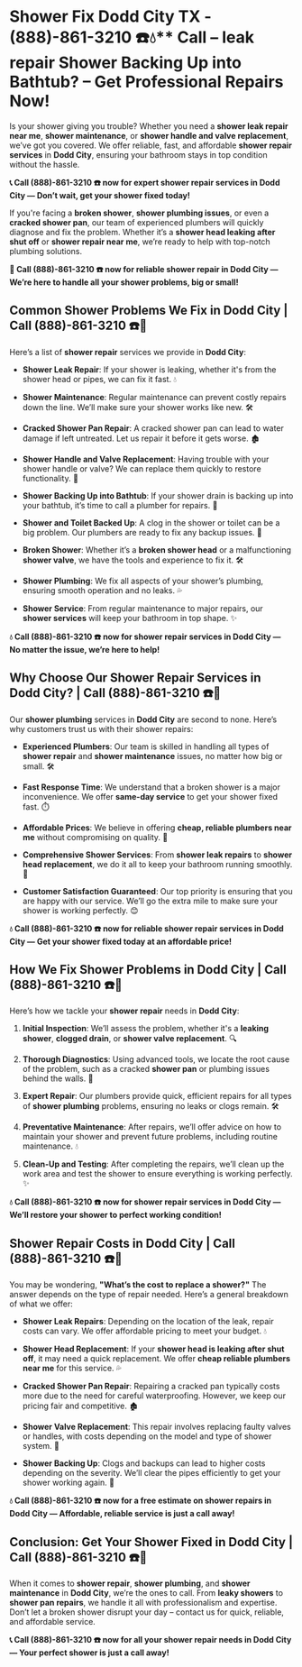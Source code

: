 # Shower Fix Dodd City TX - (888)-861-3210 ☎️💧** Call – leak repair Shower Backing Up into Bathtub? – Get Professional Repairs Now!

Is your shower giving you trouble? Whether you need a **shower leak repair near me**, **shower maintenance**, or **shower handle and valve replacement**, we’ve got you covered. We offer reliable, fast, and affordable **shower repair services** in **Dodd City**, ensuring your bathroom stays in top condition without the hassle.

**📞 Call (888)-861-3210 ☎️ now for expert shower repair services in Dodd City — Don’t wait, get your shower fixed today!**

If you're facing a **broken shower**, **shower plumbing issues**, or even a **cracked shower pan**, our team of experienced plumbers will quickly diagnose and fix the problem. Whether it’s a **shower head leaking after shut off** or **shower repair near me**, we’re ready to help with top-notch plumbing solutions.

**🚨 Call (888)-861-3210 ☎️ now for **reliable shower repair** in Dodd City — We’re here to handle all your shower problems, big or small!**

## **Common Shower Problems We Fix in Dodd City | Call (888)-861-3210 ☎️🔧**

Here’s a list of **shower repair** services we provide in **Dodd City**:

- **Shower Leak Repair**: If your shower is leaking, whether it's from the shower head or pipes, we can fix it fast. 💧
- **Shower Maintenance**: Regular maintenance can prevent costly repairs down the line. We’ll make sure your shower works like new. 🛠️
- **Cracked Shower Pan Repair**: A cracked shower pan can lead to water damage if left untreated. Let us repair it before it gets worse. 🏚️
- **Shower Handle and Valve Replacement**: Having trouble with your shower handle or valve? We can replace them quickly to restore functionality. 🔧
- **Shower Backing Up into Bathtub**: If your shower drain is backing up into your bathtub, it’s time to call a plumber for repairs. 🚿
- **Shower and Toilet Backed Up**: A clog in the shower or toilet can be a big problem. Our plumbers are ready to fix any backup issues. 🚽
- **Broken Shower**: Whether it’s a **broken shower head** or a malfunctioning **shower valve**, we have the tools and experience to fix it. 🛠️
- **Shower Plumbing**: We fix all aspects of your shower’s plumbing, ensuring smooth operation and no leaks. 💦
- **Shower Service**: From regular maintenance to major repairs, our **shower services** will keep your bathroom in top shape. ✨

**💧 Call (888)-861-3210 ☎️ now for **shower repair** services in Dodd City — No matter the issue, we’re here to help!**

## **Why Choose Our Shower Repair Services in Dodd City? | Call (888)-861-3210 ☎️🔧**

Our **shower plumbing** services in **Dodd City** are second to none. Here’s why customers trust us with their shower repairs:

- **Experienced Plumbers**: Our team is skilled in handling all types of **shower repair** and **shower maintenance** issues, no matter how big or small. 🛠️
- **Fast Response Time**: We understand that a broken shower is a major inconvenience. We offer **same-day service** to get your shower fixed fast. ⏱️
- **Affordable Prices**: We believe in offering **cheap, reliable plumbers near me** without compromising on quality. 💸
- **Comprehensive Shower Services**: From **shower leak repairs** to **shower head replacement**, we do it all to keep your bathroom running smoothly. 🔧
- **Customer Satisfaction Guaranteed**: Our top priority is ensuring that you are happy with our service. We’ll go the extra mile to make sure your shower is working perfectly. 😊

**💧 Call (888)-861-3210 ☎️ now for reliable **shower repair** services in Dodd City — Get your shower fixed today at an affordable price!**

## **How We Fix Shower Problems in Dodd City | Call (888)-861-3210 ☎️🔧**

Here’s how we tackle your **shower repair** needs in **Dodd City**:

1. **Initial Inspection**: We’ll assess the problem, whether it's a **leaking shower**, **clogged drain**, or **shower valve replacement**. 🔍
2. **Thorough Diagnostics**: Using advanced tools, we locate the root cause of the problem, such as a cracked **shower pan** or plumbing issues behind the walls. 🧪
3. **Expert Repair**: Our plumbers provide quick, efficient repairs for all types of **shower plumbing** problems, ensuring no leaks or clogs remain. 🛠️
4. **Preventative Maintenance**: After repairs, we’ll offer advice on how to maintain your shower and prevent future problems, including routine maintenance. 💧
5. **Clean-Up and Testing**: After completing the repairs, we’ll clean up the work area and test the shower to ensure everything is working perfectly. ✨

**💧 Call (888)-861-3210 ☎️ now for **shower repair** services in Dodd City — We’ll restore your shower to perfect working condition!**

## **Shower Repair Costs in Dodd City | Call (888)-861-3210 ☎️💸**

You may be wondering, **"What’s the cost to replace a shower?"** The answer depends on the type of repair needed. Here’s a general breakdown of what we offer:

- **Shower Leak Repairs**: Depending on the location of the leak, repair costs can vary. We offer affordable pricing to meet your budget. 💧
- **Shower Head Replacement**: If your **shower head is leaking after shut off**, it may need a quick replacement. We offer **cheap reliable plumbers near me** for this service. 💦
- **Cracked Shower Pan Repair**: Repairing a cracked pan typically costs more due to the need for careful waterproofing. However, we keep our pricing fair and competitive. 🏚️
- **Shower Valve Replacement**: This repair involves replacing faulty valves or handles, with costs depending on the model and type of shower system. 🔧
- **Shower Backing Up**: Clogs and backups can lead to higher costs depending on the severity. We’ll clear the pipes efficiently to get your shower working again. 🚿

**💧 Call (888)-861-3210 ☎️ now for a free estimate on **shower repairs** in Dodd City — Affordable, reliable service is just a call away!**

## **Conclusion: Get Your Shower Fixed in Dodd City | Call (888)-861-3210 ☎️🚿**

When it comes to **shower repair**, **shower plumbing**, and **shower maintenance** in **Dodd City**, we’re the ones to call. From **leaky showers** to **shower pan repairs**, we handle it all with professionalism and expertise. Don’t let a broken shower disrupt your day – contact us for quick, reliable, and affordable service.

**📞 Call (888)-861-3210 ☎️ now for all your **shower repair** needs in Dodd City — Your perfect shower is just a call away!**
